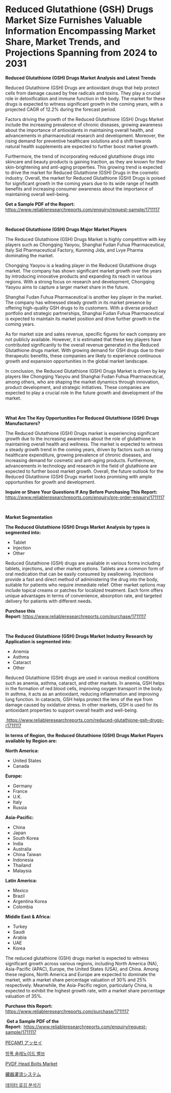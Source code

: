 <p><h1>Reduced Glutathione (GSH) Drugs Market Size Furnishes Valuable Information Encompassing Market Share, Market Trends, and Projections Spanning from 2024 to 2031</h1></p><p><strong>Reduced Glutathione (GSH) Drugs Market Analysis and Latest Trends</strong></p>
<p><p>Reduced Glutathione (GSH) Drugs are antioxidant drugs that help protect cells from damage caused by free radicals and toxins. They play a crucial role in detoxification and immune function in the body. The market for these drugs is expected to witness significant growth in the coming years, with a projected CAGR of 12.2% during the forecast period.</p><p>Factors driving the growth of the Reduced Glutathione (GSH) Drugs Market include the increasing prevalence of chronic diseases, growing awareness about the importance of antioxidants in maintaining overall health, and advancements in pharmaceutical research and development. Moreover, the rising demand for preventive healthcare solutions and a shift towards natural health supplements are expected to further boost market growth.</p><p>Furthermore, the trend of incorporating reduced glutathione drugs into skincare and beauty products is gaining traction, as they are known for their skin-brightening and anti-aging properties. This growing trend is expected to drive the market for Reduced Glutathione (GSH) Drugs in the cosmetic industry. Overall, the market for Reduced Glutathione (GSH) Drugs is poised for significant growth in the coming years due to its wide range of health benefits and increasing consumer awareness about the importance of maintaining overall well-being.</p></p>
<p><strong>Get a Sample PDF of the Report:&nbsp;</strong> <a href="https://www.reliableresearchreports.com/enquiry/request-sample/1711117">https://www.reliableresearchreports.com/enquiry/request-sample/1711117</a></p>
<p>&nbsp;</p>
<p><strong>Reduced Glutathione (GSH) Drugs Major Market Players</strong></p>
<p><p>The Reduced Glutathione (GSH) Drugs Market is highly competitive with key players such as Chongqing Yaoyou, Shanghai Fudan Fuhua Pharmaceutical, Italy Sid Pharmaceutical Factory, Kunming Jida, and Lvye Pharma dominating the market.</p><p>Chongqing Yaoyou is a leading player in the Reduced Glutathione drugs market. The company has shown significant market growth over the years by introducing innovative products and expanding its reach in various regions. With a strong focus on research and development, Chongqing Yaoyou aims to capture a larger market share in the future.</p><p>Shanghai Fudan Fuhua Pharmaceutical is another key player in the market. The company has witnessed steady growth in its market presence by offering high-quality GSH drugs to its customers. With a diverse product portfolio and strategic partnerships, Shanghai Fudan Fuhua Pharmaceutical is expected to maintain its market position and drive further growth in the coming years.</p><p>As for market size and sales revenue, specific figures for each company are not publicly available. However, it is estimated that these key players have contributed significantly to the overall revenue generated in the Reduced Glutathione drugs market. With growing demand for GSH drugs due to their therapeutic benefits, these companies are likely to experience continuous growth and expansion opportunities in the global market landscape.</p><p>In conclusion, the Reduced Glutathione (GSH) Drugs Market is driven by key players like Chongqing Yaoyou and Shanghai Fudan Fuhua Pharmaceutical, among others, who are shaping the market dynamics through innovation, product development, and strategic initiatives. These companies are expected to play a crucial role in the future growth and development of the market.</p></p>
<p>&nbsp;</p>
<p><strong>What Are The Key Opportunities For Reduced Glutathione (GSH) Drugs Manufacturers?</strong></p>
<p><p>The Reduced Glutathione (GSH) Drugs market is experiencing significant growth due to the increasing awareness about the role of glutathione in maintaining overall health and wellness. The market is expected to witness a steady growth trend in the coming years, driven by factors such as rising healthcare expenditure, growing prevalence of chronic diseases, and increasing demand for cosmetic and anti-aging products. Furthermore, advancements in technology and research in the field of glutathione are expected to further boost market growth. Overall, the future outlook for the Reduced Glutathione (GSH) Drugs market looks promising with ample opportunities for growth and development.</p></p>
<p><strong>Inquire or Share Your Questions If Any Before Purchasing This Report:</strong> <a href="https://www.reliableresearchreports.com/enquiry/pre-order-enquiry/1711117">https://www.reliableresearchreports.com/enquiry/pre-order-enquiry/1711117</a></p>
<p>&nbsp;</p>
<p><strong>Market Segmentation</strong></p>
<p><strong>The Reduced Glutathione (GSH) Drugs Market Analysis by types is segmented into:</strong></p>
<p><ul><li>Tablet</li><li>Injection</li><li>Other</li></ul></p>
<p><p>Reduced Glutathione (GSH) drugs are available in various forms including tablets, injections, and other market options. Tablets are a common form of oral medication that can be easily consumed by swallowing. Injections provide a fast and direct method of administering the drug into the body, suitable for patients who require immediate relief. Other market options may include topical creams or patches for localized treatment. Each form offers unique advantages in terms of convenience, absorption rate, and targeted delivery for patients with different needs.</p></p>
<p><strong>Purchase this Report:&nbsp;</strong><a href="https://www.reliableresearchreports.com/purchase/1711117">https://www.reliableresearchreports.com/purchase/1711117</a></p>
<p>&nbsp;</p>
<p><strong>The Reduced Glutathione (GSH) Drugs Market Industry Research by Application is segmented into:</strong></p>
<p><ul><li>Anemia</li><li>Asthma</li><li>Cataract</li><li>Other</li></ul></p>
<p><p>Reduced Glutathione (GSH) drugs are used in various medical conditions such as anemia, asthma, cataract, and other markets. In anemia, GSH helps in the formation of red blood cells, improving oxygen transport in the body. In asthma, it acts as an antioxidant, reducing inflammation and improving lung function. In cataracts, GSH helps protect the lens of the eye from damage caused by oxidative stress. In other markets, GSH is used for its antioxidant properties to support overall health and well-being.</p></p>
<p><a href="https://www.reliableresearchreports.com/reduced-glutathione-gsh-drugs-r1711117">&nbsp;https://www.reliableresearchreports.com/reduced-glutathione-gsh-drugs-r1711117</a></p>
<p><strong>In terms of Region, the Reduced Glutathione (GSH) Drugs Market Players available by Region are:</strong></p>
<p>
    <p> <strong> North America: </strong>
        <ul>
            <li>United States</li>
            <li>Canada</li>
        </ul>
        </p> 
    <p> <strong> Europe: </strong>
        <ul>
            <li>Germany</li>
            <li>France</li>
            <li>U.K.</li>
            <li>Italy</li>
            <li>Russia</li>
        </ul>
        </p> 
    <p> <strong> Asia-Pacific: </strong>
        <ul>
            <li>China</li>
            <li>Japan</li>
            <li>South Korea</li>
            <li>India</li>
            <li>Australia</li>
            <li>China Taiwan</li>
            <li>Indonesia</li>
            <li>Thailand</li>
            <li>Malaysia</li>
        </ul>
        </p> 
    <p> <strong> Latin America: </strong>
        <ul>
            <li>Mexico</li>
            <li>Brazil</li>
            <li>Argentina Korea</li>
            <li>Colombia</li>
        </ul>
        </p> 
    <p> <strong> Middle East & Africa: </strong>
        <ul>
            <li>Turkey</li>
            <li>Saudi</li>
            <li>Arabia</li>
            <li>UAE</li>
            <li>Korea</li>
        </ul>
    </p>
    </p>
<p><p>The reduced glutathione (GSH) drugs market is expected to witness significant growth across various regions, including North America (NA), Asia-Pacific (APAC), Europe, the United States (USA), and China. Among these regions, North America and Europe are expected to dominate the market, with a market share percentage valuation of 30% and 25% respectively. Meanwhile, the Asia-Pacific region, particularly China, is expected to exhibit the highest growth rate, with a market share percentage valuation of 35%.</p></p>
<p><strong>Purchase this Report: </strong><a href="https://www.reliableresearchreports.com/purchase/1711117">https://www.reliableresearchreports.com/purchase/1711117</a></p>
<p>&nbsp;<strong>Get a Sample PDF of the Report:&nbsp;&nbsp;</strong><a href="https://www.reliableresearchreports.com/enquiry/request-sample/1711117">https://www.reliableresearchreports.com/enquiry/request-sample/1711117</a></p>
<p><strong></strong></p>
<p><p><a href="https://github.com/dathomson6534/Market-Research-Report-List-1/blob/main/2783220126691.md">PECAM1 アッセイ</a></p><p><a href="https://github.com/AlbertotDouglas44367/Market-Research-Report-List-2/blob/main/5150136123561.md">방폭 솔레노이드 밸브</a></p><p><a href="https://github.com/Chiragrp22/Market-Research-Report-List-5/blob/main/pvdf-head-bolts-market.md">PVDF Head Bolts Market</a></p><p><a href="https://github.com/AriMuller2009/Market-Research-Report-List-2/blob/main/2163992126690.md">臓器灌流システム</a></p><p><a href="https://github.com/raap8632/Market-Research-Report-List-1/blob/main/4371442123562.md">데이터 로깅 분석기</a></p></p>
